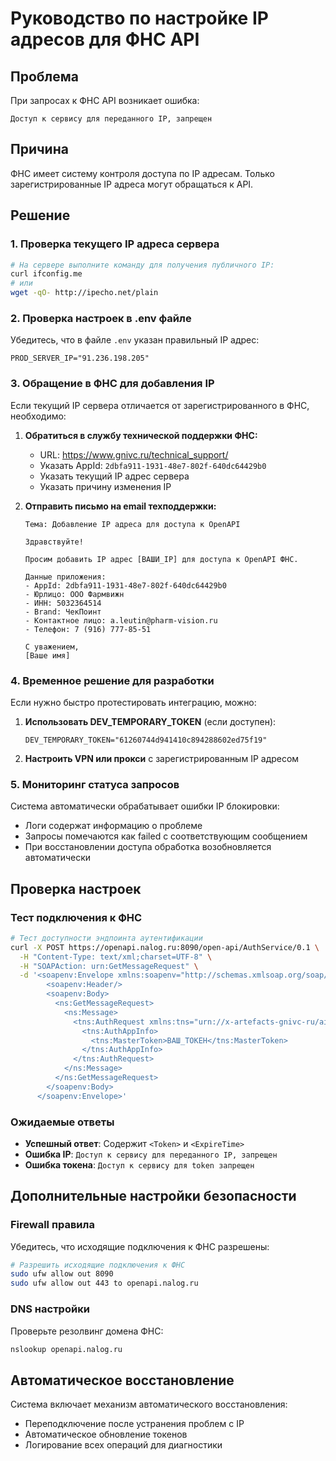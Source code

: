 # Руководство по настройке IP адресов для ФНС API

## Проблема
При запросах к ФНС API возникает ошибка:
```
Доступ к сервису для переданного IP, запрещен
```

## Причина
ФНС имеет систему контроля доступа по IP адресам. Только зарегистрированные IP адреса могут обращаться к API.

## Решение

### 1. Проверка текущего IP адреса сервера
```bash
# На сервере выполните команду для получения публичного IP:
curl ifconfig.me
# или
wget -qO- http://ipecho.net/plain
```

### 2. Проверка настроек в .env файле
Убедитесь, что в файле `.env` указан правильный IP адрес:
```env
PROD_SERVER_IP="91.236.198.205"
```

### 3. Обращение в ФНС для добавления IP
Если текущий IP сервера отличается от зарегистрированного в ФНС, необходимо:

1. **Обратиться в службу технической поддержки ФНС:**
   - URL: https://www.gnivc.ru/technical_support/
   - Указать AppId: `2dbfa911-1931-48e7-802f-640dc64429b0`
   - Указать текущий IP адрес сервера
   - Указать причину изменения IP

2. **Отправить письмо на email техподдержки:**
   ```
   Тема: Добавление IP адреса для доступа к OpenAPI
   
   Здравствуйте!
   
   Просим добавить IP адрес [ВАШИ_IP] для доступа к OpenAPI ФНС.
   
   Данные приложения:
   - AppId: 2dbfa911-1931-48e7-802f-640dc64429b0
   - Юрлицо: ООО Фармвижн
   - ИНН: 5032364514
   - Brand: ЧекПоинт
   - Контактное лицо: a.leutin@pharm-vision.ru
   - Телефон: 7 (916) 777-85-51
   
   С уважением,
   [Ваше имя]
   ```

### 4. Временное решение для разработки
Если нужно быстро протестировать интеграцию, можно:

1. **Использовать DEV_TEMPORARY_TOKEN** (если доступен):
   ```env
   DEV_TEMPORARY_TOKEN="61260744d941410c894288602ed75f19"
   ```

2. **Настроить VPN или прокси** с зарегистрированным IP адресом

### 5. Мониторинг статуса запросов
Система автоматически обрабатывает ошибки IP блокировки:
- Логи содержат информацию о проблеме
- Запросы помечаются как failed с соответствующим сообщением
- При восстановлении доступа обработка возобновляется автоматически

## Проверка настроек

### Тест подключения к ФНС
```bash
# Тест доступности эндпоинта аутентификации
curl -X POST https://openapi.nalog.ru:8090/open-api/AuthService/0.1 \
  -H "Content-Type: text/xml;charset=UTF-8" \
  -H "SOAPAction: urn:GetMessageRequest" \
  -d '<soapenv:Envelope xmlns:soapenv="http://schemas.xmlsoap.org/soap/envelope/" xmlns:ns="urn://x-artefacts-gnivc-ru/inplat/servin/OpenApiMessageConsumerService/types/1.0">
        <soapenv:Header/>
        <soapenv:Body>
          <ns:GetMessageRequest>
            <ns:Message>
              <tns:AuthRequest xmlns:tns="urn://x-artefacts-gnivc-ru/ais3/kkt/AuthService/types/1.0">
                <tns:AuthAppInfo>
                  <tns:MasterToken>ВАШ_ТОКЕН</tns:MasterToken>
                </tns:AuthAppInfo>
              </tns:AuthRequest>
            </ns:Message>
          </ns:GetMessageRequest>
        </soapenv:Body>
      </soapenv:Envelope>'
```

### Ожидаемые ответы
- **Успешный ответ**: Содержит `<Token>` и `<ExpireTime>`
- **Ошибка IP**: `Доступ к сервису для переданного IP, запрещен`
- **Ошибка токена**: `Доступ к сервису для token запрещен`

## Дополнительные настройки безопасности

### Firewall правила
Убедитесь, что исходящие подключения к ФНС разрешены:
```bash
# Разрешить исходящие подключения к ФНС
sudo ufw allow out 8090
sudo ufw allow out 443 to openapi.nalog.ru
```

### DNS настройки
Проверьте резолвинг домена ФНС:
```bash
nslookup openapi.nalog.ru
```

## Автоматическое восстановление
Система включает механизм автоматического восстановления:
- Переподключение после устранения проблем с IP
- Автоматическое обновление токенов
- Логирование всех операций для диагностики